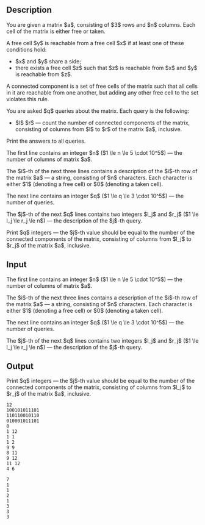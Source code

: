 ## Description

<div><p>You are given a matrix $a$, consisting of $3$ rows and $n$ columns. Each cell of the matrix is either free or taken.</p><p>A free cell $y$ is reachable from a free cell $x$ if at least one of these conditions hold: </p><ul> <li> $x$ and $y$ share a side; </li><li> there exists a free cell $z$ such that $z$ is reachable from $x$ and $y$ is reachable from $z$. </li></ul><p>A connected component is a set of free cells of the matrix such that all cells in it are reachable from one another, but adding any other free cell to the set violates this rule.</p><p>You are asked $q$ queries about the matrix. Each query is the following: </p><ul> <li> $l$ $r$&nbsp;— count the number of connected components of the matrix, consisting of columns from $l$ to $r$ of the matrix $a$, inclusive. </li></ul><p>Print the answers to all queries.</p></div><div class="input-specification"><p>The first line contains an integer $n$ ($1 \le n \le 5 \cdot 10^5$)&nbsp;— the number of columns of matrix $a$.</p><p>The $i$-th of the next three lines contains a description of the $i$-th row of the matrix $a$&nbsp;— a string, consisting of $n$ characters. Each character is either $1$ (denoting a free cell) or $0$ (denoting a taken cell).</p><p>The next line contains an integer $q$ ($1 \le q \le 3 \cdot 10^5$)&nbsp;— the number of queries.</p><p>The $j$-th of the next $q$ lines contains two integers $l_j$ and $r_j$ ($1 \le l_j \le r_j \le n$)&nbsp;— the description of the $j$-th query.</p></div><div class="output-specification"><p>Print $q$ integers&nbsp;— the $j$-th value should be equal to the number of the connected components of the matrix, consisting of columns from $l_j$ to $r_j$ of the matrix $a$, inclusive.</p></div>

## Input

<p>The first line contains an integer $n$ ($1 \le n \le 5 \cdot 10^5$)&nbsp;— the number of columns of matrix $a$.</p><p>The $i$-th of the next three lines contains a description of the $i$-th row of the matrix $a$&nbsp;— a string, consisting of $n$ characters. Each character is either $1$ (denoting a free cell) or $0$ (denoting a taken cell).</p><p>The next line contains an integer $q$ ($1 \le q \le 3 \cdot 10^5$)&nbsp;— the number of queries.</p><p>The $j$-th of the next $q$ lines contains two integers $l_j$ and $r_j$ ($1 \le l_j \le r_j \le n$)&nbsp;— the description of the $j$-th query.</p>

## Output

<p>Print $q$ integers&nbsp;— the $j$-th value should be equal to the number of the connected components of the matrix, consisting of columns from $l_j$ to $r_j$ of the matrix $a$, inclusive.</p>





```input1
12
100101011101
110110010110
010001011101
8
1 12
1 1
1 2
9 9
8 11
9 12
11 12
4 6
```




```output1
7
1
1
2
1
3
3
3
```


